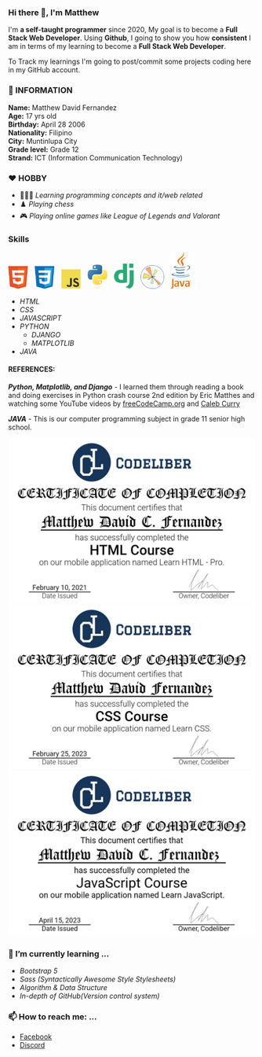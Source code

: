 ### Hi there 👋, I'm Matthew

I'm **a self-taught programmer** since 2020, My goal is to become a **Full Stack Web Developer**. Using **Github**, I going to show you how **consistent** I am in terms of my learning to become a **Full Stack Web Developer**. 

To Track my learnings I'm going to post/commit some projects coding here in my GitHub account.

### 💬 INFORMATION
**Name:** Matthew David Fernandez <br>
**Age:** 17 yrs old <br>
**Birthday:** April 28 2006 <br>
**Nationality:** Filipino <br>
**City:** Muntinlupa City <br>
**Grade level:** Grade 12 <br>
**Strand:** ICT (Information Communication Technology)

### ❤️ HOBBY
- 👨🏽‍💻 *Learning programming concepts and it/web related* <br>
- ♟️ *Playing chess* <br>
- 🎮 *Playing online games like League of Legends and Valorant* <br>

### Skills
<img style="padding-right: 10px" src="png/html5.png" alt="HTML5" width=40>
<img style="padding-right: 10px" src="png/css3.png" alt="CSS3" width=40>
<img style="padding-right: 10px" src="png/javascript.png" alt="JAVASCRIPT" width=40>
<img style="padding-right: 10px" src="png/python.png" alt="PYTHON" width=40>
<img style="padding-right: 10px" src="png/django.png" alt="DJANGO" width=40>
<img style="padding-right: 10px" src="png/matplotlib.png" alt="MATPLOTLIB" height="48" width=48>
<img style="padding-right: 10px" src="png/java.png" alt="JAVA" width=40>

- *HTML*
- *CSS*
- *JAVASCRIPT*
- *PYTHON*
    - *DJANGO*
    - *MATPLOTLIB*
- *JAVA*

#### REFERENCES:
***Python, Matplotlib, and Django*** - I learned them through reading a book and doing exercises in Python crash course 2nd edition by Eric Matthes and watching some YouTube videos by [freeCodeCamp.org](https://www.youtube.com/@freecodecamp) and [Caleb Curry](https://www.youtube.com/@codebreakthrough)

***JAVA*** - This is our computer programming subject in grade 11 senior high school.

![htmlCertification](certifications/HTML.jpg)
![cssCertification](certifications/CSS.jpg)
![cssCertification](certifications/JAVASCRIPT.jpg)

### 🌱 I’m currently learning ...
- *Bootstrap 5*
- *Sass (Syntactically Awesome Style Stylesheets)*
- *Algorithm & Data Structure*
- *In-depth of GitHub(Version control system)*

### 📫 How to reach me: ...
- [Facebook](https://web.facebook.com/Matthew.act546)
- [Discord](https://discord.com/users/1028176822485139517)
